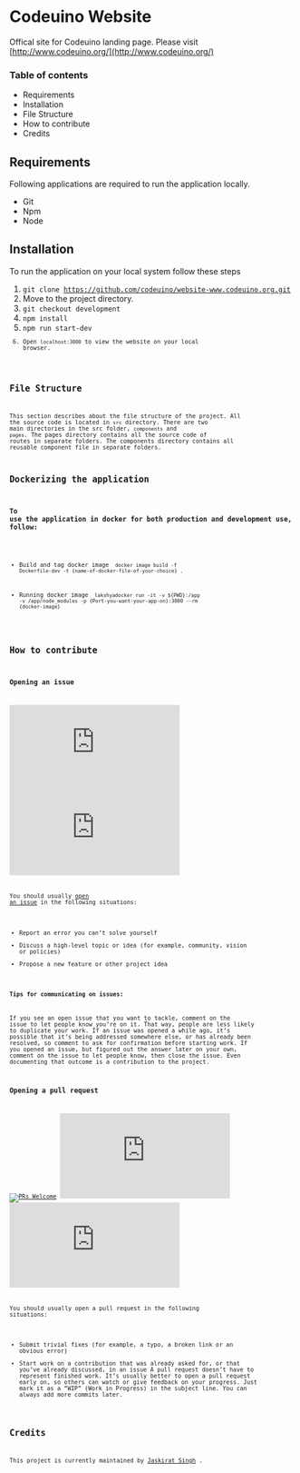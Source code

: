 # Codeuino Website

Offical site for Codeuino landing page. Please visit [http://www.codeuino.org/](http://www.codeuino.org/)

### Table of contents

- Requirements
- Installation
- File Structure
- How to contribute
- Credits

## Requirements

Following applications are required to run the application locally.

- Git
- Npm
- Node

## Installation

To run the application on your local system follow these steps

1.  <code>git clone https://github.com/codeuino/website-www.codeuino.org.git</code>
2.  Move to the project directory.
3.  <code>git checkout development</code>
4.  <code>npm install</code>
5.  <code>npm run start-dev<code>
6.  Open <code>localhost:3000</code> to view the website on your local browser.

## File Structure

This section describes about the file structure of the project.
All the source code is located in <code>src</code> directory.
There are two main directories in the src folder, <code>components</code> and <code>pages</code>.
The pages directory contains all the source code of routes in separate folders.
The components directory contains all reusable component file in separate folders.

## Dockerizing the application

### To use the application in docker for both production and development use, follow:

- Build and tag docker image <code> docker image build -f Dockerfile-dev -t {name-of-docker-file-of-your-choice} . </code>

- Running docker image <code> lakshyadocker run -it -v \${PWD}:/app -v /app/node_modules -p {Port-you-want-your-app-on}:3000 --rm {docker-image} </code>

## How to contribute

### Opening an issue

[![GitHub issues](https://img.shields.io/github/issues/codeuino/website-www.codeuino.org?logo=github)](https://github.com/codeuino/website-www.codeuino.org/issues) ![GitHub closed issues](https://img.shields.io/github/issues-closed/codeuino/website-www.codeuino.org?logo=github)

You should usually [open an issue](https://github.com/codeuino/website-www.codeuino.org/issues/new) in the following situations:

- Report an error you can’t solve yourself
- Discuss a high-level topic or idea (for example, community, vision or policies)
- Propose a new feature or other project idea

**Tips for communicating on issues:**

If you see an open issue that you want to tackle, comment on the issue to let people know you’re on it. That way, people are less likely to duplicate your work.
If an issue was opened a while ago, it’s possible that it’s being addressed somewhere else, or has already been resolved, so comment to ask for confirmation before starting work.
If you opened an issue, but figured out the answer later on your own, comment on the issue to let people know, then close the issue. Even documenting that outcome is a contribution to the project.

### Opening a pull request

[![PRs Welcome](https://img.shields.io/badge/PRs-welcome-brightgreen.svg?logo=github)](http://makeapullrequest.com) ![GitHub pull requests](https://img.shields.io/github/issues-pr-raw/codeuino/website-www.codeuino.org?logo=git&logoColor=white) ![GitHub contributors](https://img.shields.io/github/contributors/codeuino/website-www.codeuino.org?logo=github)

You should usually open a pull request in the following situations:

- Submit trivial fixes (for example, a typo, a broken link or an obvious error)
- Start work on a contribution that was already asked for, or that you’ve already discussed, in an issue
  A pull request doesn’t have to represent finished work. It’s usually better to open a pull request early on, so others can watch or give feedback on your progress. Just mark it as a “WIP” (Work in Progress) in the subject line. You can always add more commits later.

## Credits

This project is currently maintained by [Jaskirat Singh](https://github.com/jaskirat2000) .
